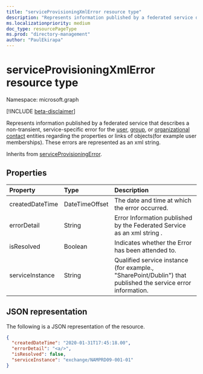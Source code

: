 ```yaml
---
title: "serviceProvisioningXmlError resource type"
description: "Represents information published by a federated service describing a non-transient, service-specific error regarding the properties or link from an object that are represented as an xml string"
ms.localizationpriority: medium
doc_type: resourcePageType
ms.prod: "directory-management"
author: "PaulEkirapa"
---
```


# serviceProvisioningXmlError resource type

Namespace: microsoft.graph

[!INCLUDE [beta-disclaimer](../../includes/beta-disclaimer.md)]

Represents information published by a federated service that describes a non-transient, service-specific error for the [user](user.md), [group](group.md), or [organizational contact](orgcontact.md) entities regarding the properties or links of objects(for example user memberships). These errors are represented as an xml string.

Inherits from [serviceProvisioningError](../resources/serviceprovisioningerror.md).

## Properties

| Property        | Type           | Description                                                                                          |
| :-------------- | :------------- | :--------------------------------------------------------------------------------------------------- |
| createdDateTime | DateTimeOffset | The date and time at which the error occurred.                                                       |
| errorDetail     | String         | Error Information published by the Federated Service as an xml string .                              |
| isResolved      | Boolean        | Indicates whether the Error has been attended to.                                                    |
| serviceInstance | String         | Qualified service instance (for example., "SharePoint/Dublin") that published the service error information. |

## JSON representation

The following is a JSON representation of the resource.

<!-- {
  "blockType": "resource",
  "optionalProperties": [
  ],
  "@odata.type": "microsoft.graph.serviceProvisioningXmlError"
}-->

```json
{
  "createdDateTime": "2020-01-31T17:45:18.00",
  "errorDetail": "<a/>",
  "isResolved": false,
  "serviceInstance": "exchange/NAMPRD09-001-01"
}
```
